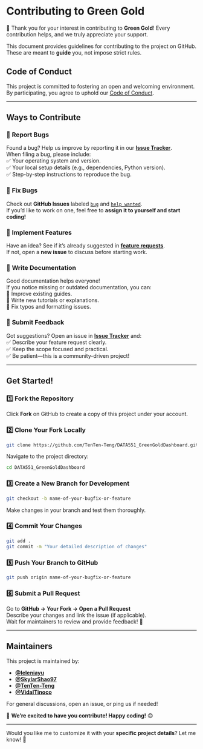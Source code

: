 # **Contributing to Green Gold**  
🎉 Thank you for your interest in contributing to **Green Gold**! Every contribution helps, and we truly appreciate your support.  

This document provides guidelines for contributing to the project on GitHub. These are meant to **guide** you, not impose strict rules.  

## **Code of Conduct**  
This project is committed to fostering an open and welcoming environment. By participating, you agree to uphold our [Code of Conduct](./CODE_OF_CONDUCT.md).  

---

## **Ways to Contribute**  

### 🔹 **Report Bugs**  
Found a bug? Help us improve by reporting it in our **[Issue Tracker](https://github.com/TenTen-Teng/DATA551_GreenGoldDashboard/issues)**.  
When filing a bug, please include:  
✅ Your operating system and version.  
✅ Your local setup details (e.g., dependencies, Python version).  
✅ Step-by-step instructions to reproduce the bug.  

### 🔹 **Fix Bugs**  
Check out **GitHub Issues** labeled [`bug`](https://github.com/TenTen-Teng/DATA551_GreenGoldDashboard/issues) and [`help wanted`](https://github.com/TenTen-Teng/DATA551_GreenGoldDashboard/issues?q=is%3Aopen+label%3A%22help+wanted%22).  
If you’d like to work on one, feel free to **assign it to yourself and start coding!**  

### 🔹 **Implement Features**  
Have an idea? See if it’s already suggested in **[feature requests](https://github.com/TenTen-Teng/DATA551_GreenGoldDashboard/issues?q=is%3Aopen+label%3Aenhancement)**.  
If not, open a **new issue** to discuss before starting work.  

### 🔹 **Write Documentation**  
Good documentation helps everyone!  
If you notice missing or outdated documentation, you can:  
📌 Improve existing guides.  
📌 Write new tutorials or explanations.  
📌 Fix typos and formatting issues.  

### 🔹 **Submit Feedback**  
Got suggestions? Open an issue in **[Issue Tracker](https://github.com/TenTen-Teng/DATA551_GreenGoldDashboard/issues)** and:  
✅ Describe your feature request clearly.  
✅ Keep the scope focused and practical.  
✅ Be patient—this is a community-driven project!  

---

## **Get Started!**
### **1️⃣ Fork the Repository**
Click **Fork** on GitHub to create a copy of this project under your account.  

### **2️⃣ Clone Your Fork Locally**
```bash
git clone https://github.com/TenTen-Teng/DATA551_GreenGoldDashboard.git
```
Navigate to the project directory:
```bash
cd DATA551_GreenGoldDashboard
```

### **3️⃣ Create a New Branch for Development**
```bash
git checkout -b name-of-your-bugfix-or-feature
```
Make changes in your branch and test them thoroughly.

### **4️⃣ Commit Your Changes**
```bash
git add .
git commit -m "Your detailed description of changes"
```

### **5️⃣ Push Your Branch to GitHub**
```bash
git push origin name-of-your-bugfix-or-feature
```

### **6️⃣ Submit a Pull Request**
Go to **GitHub → Your Fork → Open a Pull Request**  
Describe your changes and link the issue (if applicable).  
Wait for maintainers to review and provide feedback! 🎉  

---

## **Maintainers**  
This project is maintained by:  
- **[@Ieleniayu](https://github.com/Ieleniayu)**  
- **[@SkylarShao97](https://github.com/SkylarShao97)**
- **[@TenTen-Teng](https://github.com/TenTen-Teng)**
- **[@VidalTinoco](https://github.com/VidalTinoco)**

For general discussions, open an issue, or ping us if needed!  

🚀 **We’re excited to have you contribute! Happy coding!** 😊  

---

Would you like me to customize it with your **specific project details**? Let me know! 🚀
